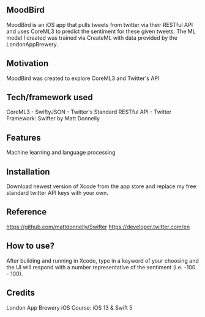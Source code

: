 ## MoodBird
MoodBird is an iOS app that pulls tweets from twitter via their RESTful API and uses CoreML3 to predict the sentiment for these given tweets. The ML model I created was trained via CreateML with data provided by the LondonAppBrewery. 

## Motivation
MoodBird was created to explore CoreML3 and Twitter's API

## Tech/framework used
CoreML3 - SwiftyJSON - Twitter's Standard RESTful API - Twitter Framework: Swifter by Matt Donnelly

## Features
Machine learning and language processing

## Installation
Download newest version of Xcode from the app store and replace my free standard twitter API keys with your own.

## Reference
https://github.com/mattdonnelly/Swifter
https://developer.twitter.com/en


## How to use?
After building and running in Xcode, type in a keyword of your choosing and the UI will respond with a number representative of the sentiment (i.e. -100 - 100).

## Credits
London App Brewery iOS Course: iOS 13 & Swift 5
